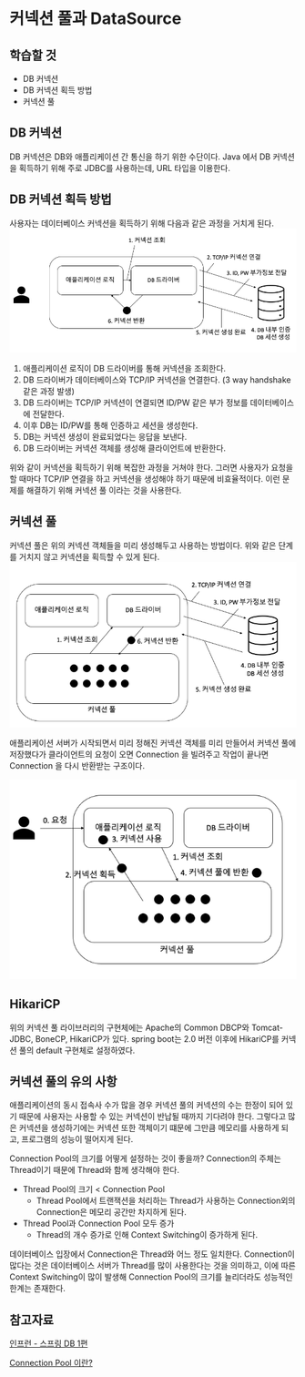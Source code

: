# 커넥션 풀과 DataSource

## 학습할 것
- DB 커넥션
- DB 커넥션 획득 방법
- 커넥션 풀

## DB 커넥션
DB 커넥션은 DB와 애플리케이션 간 통신을 하기 위한 수단이다. 
Java 에서 DB 커넥션을 획득하기 위해 주로 JDBC를 사용하는데, URL 타입을 이용한다.

## DB 커넥션 획득 방법
사용자는 데이터베이스 커넥션을 획득하기 위해 다음과 같은 과정을 거치게 된다.
![](/img/DBConnection.png)

1. 애플리케이션 로직이 DB 드라이버를 통해 커넥션을 조회한다.
2. DB 드라이버가 데이터베이스와 TCP/IP 커넥션을 연결한다. (3 way handshake 같은 과정 발생)
3. DB 드라이버는 TCP/IP 커넥션이 연결되면 ID/PW 같은 부가 정보를 데이터베이스에 전달한다.
4. 이후 DB는 ID/PW를 통해 인증하고 세션을 생성한다.
5. DB는 커넥션 생성이 완료되었다는 응답을 보낸다.
6. DB 드라이버는 커넥션 객체를 생성해 클라이언트에 반환한다.

위와 같이 커넥션을 획득하기 위해 복잡한 과정을 거쳐야 한다. 그러면 사용자가 요청을 할 때마다 TCP/IP 연결을 하고 커넥션을 생성해야 하기 때문에 비효율적이다. 이런 문제를 해결하기 위해 커넥션 풀 이라는 것을 사용한다.

## 커넥션 풀
커넥션 풀은 위의 커넥션 객체들을 미리 생성해두고 사용하는 방법이다. 위와 같은 단계를 거치지 않고 커넥션을 획득할 수 있게 된다.
![](/img/DBCP.png)

애플리케이션 서버가 시작되면서 미리 정해진 커넥션 객체를 미리 만들어서 커넥션 풀에 저장했다가 클라이언트의 요청이 오면 Connection 을 빌려주고 작업이 끝나면 Connection 을 다시 반환받는 구조이다.

![](/img/DBCP2.png)

## HikariCP
위의 커넥션 풀 라이브러리의 구현체에는 Apache의 Common DBCP와 Tomcat-JDBC, BoneCP, HikariCP가 있다.
spring boot는 2.0 버전 이후에 HikariCP를 커넥션 풀의 default 구현체로 설정하였다. 

## 커넥션 풀의 유의 사항
애플리케이션의 동시 접속사 수가 많을 경우 커넥션 풀의 커넥션의 수는 한정이 되어 있기 때문에 사용자는 사용할 수 있는 커넥션이 반납될 때까지 기다려야 한다. 그렇다고 많은 커넥션을 생성하기에는 커넥션 또한 객체이기 떄문에 그만큼 메모리를 사용하게 되고, 프로그램의 성능이 떨어지게 된다.

Connection Pool의 크기를 어떻게 설정하는 것이 좋을까?
Connection의 주체는 Thread이기 때문에 Thread와 함께 생각해야 한다.

- Thread Pool의 크기 < Connection Pool
    - Thread Pool에서 트랜잭션을 처리하는 Thread가 사용하는 Connection외의 Connection은 메모리 공간만 차지하게 된다.
- Thread Pool과 Connection Pool 모두 증가
    - Thread의 개수 증가로 인해 Context Switching이 증가하게 된다.

데이터베이스 입장에서 Connection은 Thread와 어느 정도 일치한다. Connection이 많다는 것은 데이터베이스 서버가 Thread를 많이 사용한다는 것을 의미하고, 이에 따른 Context Switching이 많이 발생해 Connection Pool의 크기를 늘리더라도 성능적인 한계는 존재한다.


## 참고자료
[인프런 - 스프링 DB 1편](https://www.inflearn.com/course/%EC%8A%A4%ED%94%84%EB%A7%81-db-1/dashboard)

[Connection Pool 이란?](https://steady-coding.tistory.com/564)